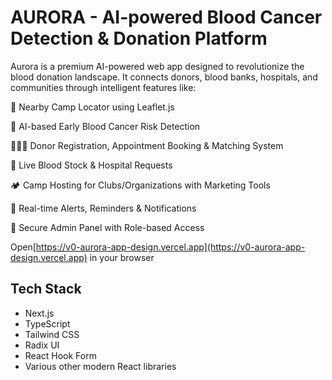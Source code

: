 # AURORA - AI-powered Blood Cancer Detection & Donation Platform

Aurora is a premium AI-powered web app designed to revolutionize the blood donation landscape. It connects donors, blood banks, hospitals, and communities through intelligent features like:

📍 Nearby Camp Locator using Leaflet.js

🧬 AI-based Early Blood Cancer Risk Detection

🧑‍🤝‍🧑 Donor Registration, Appointment Booking & Matching System

🏥 Live Blood Stock & Hospital Requests

🏕️ Camp Hosting for Clubs/Organizations with Marketing Tools

🔔 Real-time Alerts, Reminders & Notifications

🔐 Secure Admin Panel with Role-based Access


  Open[https://v0-aurora-app-design.vercel.app](https://v0-aurora-app-design.vercel.app) in your browser

## Tech Stack

- Next.js
- TypeScript
- Tailwind CSS
- Radix UI
- React Hook Form
- Various other modern React libraries

